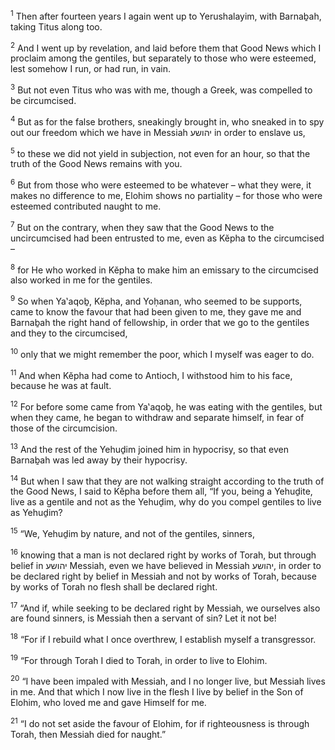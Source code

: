 <sup>1</sup> Then after fourteen years I again went up to Yerushalayim, with Barnaḇah, taking Titus along too.

<sup>2</sup> And I went up by revelation, and laid before them that Good News which I proclaim among the gentiles, but separately to those who were esteemed, lest somehow I run, or had run, in vain.

<sup>3</sup> But not even Titus who was with me, though a Greek, was compelled to be circumcised.

<sup>4</sup> But as for the false brothers, sneakingly brought in, who sneaked in to spy out our freedom which we have in Messiah יהושע in order to enslave us,

<sup>5</sup> to these we did not yield in subjection, not even for an hour, so that the truth of the Good News remains with you.

<sup>6</sup> But from those who were esteemed to be whatever – what they were, it makes no difference to me, Elohim shows no partiality – for those who were esteemed contributed naught to me.

<sup>7</sup> But on the contrary, when they saw that the Good News to the uncircumcised had been entrusted to me, even as Kĕpha to the circumcised –

<sup>8</sup> for He who worked in Kĕpha to make him an emissary to the circumcised also worked in me for the gentiles.

<sup>9</sup> So when Ya‛aqoḇ, Kĕpha, and Yoḥanan, who seemed to be supports, came to know the favour that had been given to me, they gave me and Barnaḇah the right hand of fellowship, in order that we go to the gentiles and they to the circumcised,

<sup>10</sup> only that we might remember the poor, which I myself was eager to do.

<sup>11</sup> And when Kĕpha had come to Antioch, I withstood him to his face, because he was at fault.

<sup>12</sup> For before some came from Ya‛aqoḇ, he was eating with the gentiles, but when they came, he began to withdraw and separate himself, in fear of those of the circumcision.

<sup>13</sup> And the rest of the Yehuḏim joined him in hypocrisy, so that even Barnaḇah was led away by their hypocrisy.

<sup>14</sup> But when I saw that they are not walking straight according to the truth of the Good News, I said to Kĕpha before them all, “If you, being a Yehuḏite, live as a gentile and not as the Yehuḏim, why do you compel gentiles to live as Yehuḏim?

<sup>15</sup> “We, Yehuḏim by nature, and not of the gentiles, sinners,

<sup>16</sup> knowing that a man is not declared right by works of Torah, but through belief in יהושע Messiah, even we have believed in Messiah יהושע, in order to be declared right by belief in Messiah and not by works of Torah, because by works of Torah no flesh shall be declared right.

<sup>17</sup> “And if, while seeking to be declared right by Messiah, we ourselves also are found sinners, is Messiah then a servant of sin? Let it not be!

<sup>18</sup> “For if I rebuild what I once overthrew, I establish myself a transgressor.

<sup>19</sup> “For through Torah I died to Torah, in order to live to Elohim.

<sup>20</sup> “I have been impaled with Messiah, and I no longer live, but Messiah lives in me. And that which I now live in the flesh I live by belief in the Son of Elohim, who loved me and gave Himself for me.

<sup>21</sup> “I do not set aside the favour of Elohim, for if righteousness is through Torah, then Messiah died for naught.”

